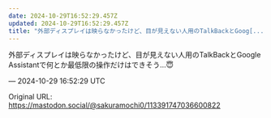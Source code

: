 ```yaml
---
date: 2024-10-29T16:52:29.457Z
updated: 2024-10-29T16:52:29.457Z
title: "外部ディスプレイは映らなかったけど、目が見えない人用のTalkBackとGoog[...]"
---
```


<p>外部ディスプレイは映らなかったけど、目が見えない人用のTalkBackとGoogle Assistantで何とか最低限の操作だけはできそう…😇</p>

&mdash; 2024-10-29 16:52:29 UTC

Original URL: https://mastodon.social/@sakuramochi0/113391747036600822
